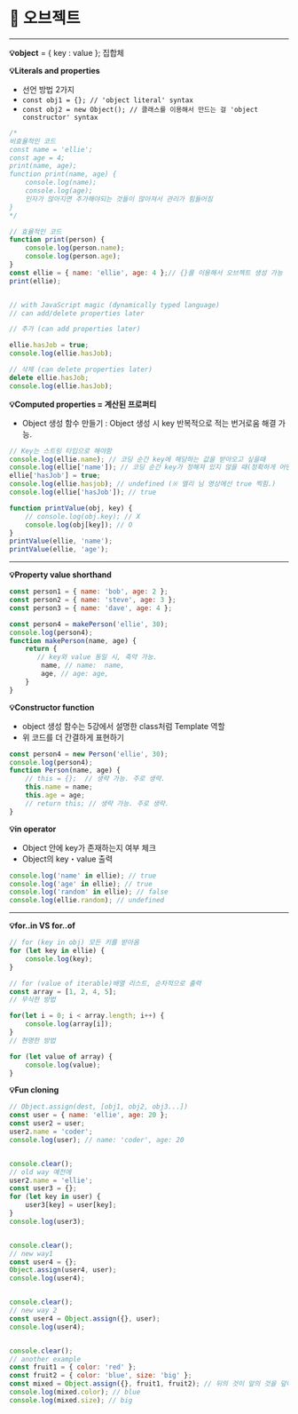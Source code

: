 # 🚗 오브젝트

****

**💡object** = { key : value }; 집합체



**💡Literals and properties**

* 선언 방법 2가지
* `const obj1 = {}; // 'object literal' syntax`
* `const obj2 = new Object(); // 클래스를 이용해서 만드는 걸 'object constructor' syntax`

```javascript
/*
비효율적인 코드
const name = 'ellie';
const age = 4;
print(name, age);
function print(name, age) {
    console.log(name);
    console.log(age);
    인자가 많아지면 추가해야되는 것들이 많아져서 관리가 힘들어짐
}
*/

// 효율적인 코드
function print(person) {
    console.log(person.name);
    console.log(person.age);
}
const ellie = { name: 'ellie', age: 4 };// {}를 이용해서 오브젝트 생성 가능
print(ellie);


// with JavaScript magic (dynamically typed language)
// can add/delete properties later

// 추가 (can add properties later)

ellie.hasJob = true;
console.log(ellie.hasJob);

// 삭제 (can delete properties later)
delete ellie.hasJob;
console.log(ellie.hasJob);
```



**💡Computed properties = 계산된 프로퍼티**

* Object 생성 함수 만들기 : Object 생성 시 key 반복적으로 적는 번거로움 해결 가능.

```javascript
// Key는 스트링 타입으로 해야함
console.log(ellie.name); // 코딩 순간 key에 해당하는 값을 받아오고 싶을때
console.log(ellie['name']); // 코딩 순간 key가 정해져 있지 않을 때(정확하게 어떤 키를 사용해야되는지 모를때)
ellie['hasJob'] = true;
console.log(ellie.hasjob); // undefined (※ 엘리 님 영상에선 true 찍힘.)
console.log(ellie['hasJob']); // true

function printValue(obj, key) {
    // console.log(obj.key); // X
    console.log(obj[key]); // O
}
printValue(ellie, 'name');
printValue(ellie, 'age');
```

****

**💡Property value shorthand**

```javascript
const person1 = { name: 'bob', age: 2 };
const person2 = { name: 'steve', age: 3 };
const person3 = { name: 'dave', age: 4 };

const person4 = makePerson('ellie', 30);
console.log(person4);
function makePerson(name, age) {
    return { 
       // key와 value 동일 시, 축약 가능.    
        name, // name:  name,
        age, // age: age,
    }
} 
```



**💡Constructor function**

* object 생성 함수는 5강에서 설명한 class처럼 Template 역할
* 위 코드를 더 간결하게 표현하기

```javascript
const person4 = new Person('ellie', 30);
console.log(person4);
function Person(name, age) {
    // this = {};  // 생략 가능. 주로 생략.
    this.name = name;
    this.age = age;    
    // return this; // 생략 가능. 주로 생략.
}
```



**💡in operator**

* Object 안에 key가 존재하는지 여부 체크
* Object의 key・value 출력

```javascript
console.log('name' in ellie); // true
console.log('age' in ellie); // true
console.log('random' in ellie); // false
console.log(ellie.random); // undefined
```

****

**💡for..in VS  for..of**

```javascript
// for (key in obj) 모든 키를 받아옴
for (let key in ellie) {
    console.log(key);
}

// for (value of iterable)배열 리스트, 순차적으로 출력
const array = [1, 2, 4, 5];
// 무식한 방법

for(let i = 0; i < array.length; i++) {
    console.log(array[i]);
}
// 현명한 방법

for (let value of array) {
    console.log(value);
}
```



**💡Fun cloning**

```javascript
// Object.assign(dest, [obj1, obj2, obj3...])
const user = { name: 'ellie', age: 20 };
const user2 = user;
user2.name = 'coder';
console.log(user); // name: 'coder', age: 20


console.clear();
// old way 예전에
user2.name = 'ellie';
const user3 = {};
for (let key in user) {
    user3[key] = user[key];
}
console.log(user3);


console.clear();
// new way1 
const user4 = {};
Object.assign(user4, user);
console.log(user4);


console.clear();
// new way 2
const user4 = Object.assign({}, user);
console.log(user4);


console.clear();
// another example
const fruit1 = { color: 'red' };
const fruit2 = { color: 'blue', size: 'big' };
const mixed = Object.assign({}, fruit1, fruit2); // 뒤의 것이 앞의 것을 덮어씀.
console.log(mixed.color); // blue
console.log(mixed.size); // big
```
